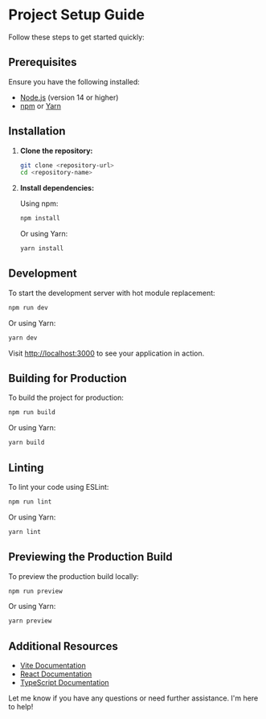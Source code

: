 # Project Setup Guide

Follow these steps to get started quickly:

## Prerequisites

Ensure you have the following installed:

- [Node.js](https://nodejs.org/) (version 14 or higher)
- [npm](https://www.npmjs.com/) or [Yarn](https://yarnpkg.com/)

## Installation

1. **Clone the repository:**

   ```bash
   git clone <repository-url>
   cd <repository-name>
   ```

2. **Install dependencies:**

   Using npm:

   ```bash
   npm install
   ```

   Or using Yarn:

   ```bash
   yarn install
   ```

## Development

To start the development server with hot module replacement:

```bash
npm run dev
```

Or using Yarn:

```bash
yarn dev
```

Visit [http://localhost:3000](http://localhost:3000) to see your application in action.

## Building for Production

To build the project for production:

```bash
npm run build
```

Or using Yarn:

```bash
yarn build
```

## Linting

To lint your code using ESLint:

```bash
npm run lint
```

Or using Yarn:

```bash
yarn lint
```

## Previewing the Production Build

To preview the production build locally:

```bash
npm run preview
```

Or using Yarn:

```bash
yarn preview
```

## Additional Resources

- [Vite Documentation](https://vitejs.dev/guide/)
- [React Documentation](https://reactjs.org/docs/getting-started.html)
- [TypeScript Documentation](https://www.typescriptlang.org/docs/)

Let me know if you have any questions or need further assistance. I'm here to help!

